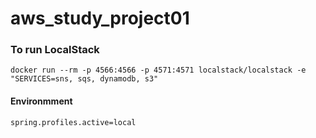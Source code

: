 # aws_study_project01


### To run LocalStack
`docker run --rm -p 4566:4566 -p 4571:4571 localstack/localstack -e "SERVICES=sns, sqs, dynamodb, s3"`
#### Environmment
`spring.profiles.active=local`

